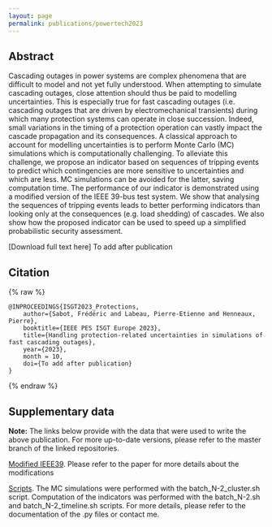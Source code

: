 ```yaml
---
layout: page
permalink: publications/powertech2023
---
```


## Abstract

Cascading outages in power systems are complex phenomena that are difficult to model and not yet fully understood. When attempting to simulate cascading outages, close attention should thus be paid to modelling uncertainties. This is especially true for fast cascading outages (i.e. cascading outages that are driven by electromechanical transients) during which many protection systems can operate in close succession. Indeed, small variations in the timing of a protection operation can vastly impact the cascade propagation and its consequences. A classical approach to account for modelling uncertainties is to perform Monte Carlo (MC) simulations which is computationally challenging. To alleviate this challenge, we propose an indicator based on sequences of tripping events to predict which contingencies are more sensitive to uncertainties and which are less. MC simulations can be avoided for the latter, saving computation time. The performance of our indicator is demonstrated using a modified version of the IEEE 39-bus test system. We show that analysing the sequences of tripping events leads to better performing indicators than looking only at the consequences (e.g. load shedding) of cascades. We also show how the proposed indicator can be used to speed up a simplified probabilistic security assessment.

[Download full text here] To add after publication

## Citation

{% raw %}
```
@INPROCEEDINGS{ISGT2023_Protections,
    author={Sabot, Frédéric and Labeau, Pierre-Etienne and Henneaux, Pierre},
    booktitle={IEEE PES ISGT Europe 2023},
    title={Handling protection-related uncertainties in simulations of fast cascading outages},
    year={2023},
    month = 10,
    doi={To add after publication}
}
```
{% endraw %}

## Supplementary data

**Note:** The links below provide with the data that were used to write the above publication. For more up-to-date versions, please refer to the master branch of the linked repositories.

[Modified IEEE39](https://github.com/FredericSabot/dynawo/tree/15_PowerTech2023/examples/DynaSwing/IEEE39/IEEE39_Fault). Please refer to the paper for more details about the modifications

[Scripts](https://github.com/FredericSabot/dynawo-algorithms/tree/4_PowerTech2023/Scripts/SecurityAssessment). The MC simulations were performed with the batch_N-2_cluster.sh script. Computation of the indicators was performed with the batch_N-2.sh and batch_N-2_timeline.sh scripts. For more details, please refer to the documentation of the .py files or contact me.

